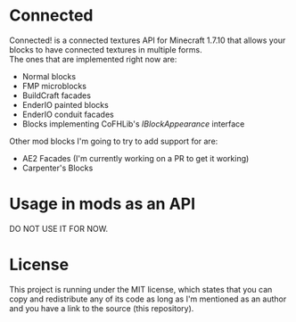 Connected
=========
Connected! is a connected textures API for Minecraft 1.7.10 that allows your blocks to have connected textures in multiple forms.  
The ones that are implemented right now are:
- Normal blocks
- FMP microblocks
- BuildCraft facades
- EnderIO painted blocks
- EnderIO conduit facades
- Blocks implementing CoFHLib's *IBlockAppearance* interface
  
Other mod blocks I'm going to try to add support for are:
- AE2 Facades (I'm currently working on a PR to get it working)
- Carpenter's Blocks

Usage in mods as an API
=========
DO NOT USE IT FOR NOW.

License
=========
This project is running under the MIT license, which states that you can copy and redistribute any of its code as long as I'm mentioned as an author and you have a link to the source (this repository).
